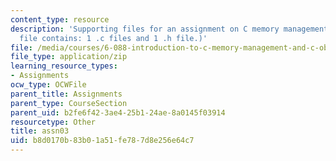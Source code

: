 ```yaml
---
content_type: resource
description: 'Supporting files for an assignment on C memory management. (This ZIP
  file contains: 1 .c files and 1 .h file.)'
file: /media/courses/6-088-introduction-to-c-memory-management-and-c-object-oriented-programming-january-iap-2010/b8d0170b83b01a51fe787d8e256e64c7_assn03.zip
file_type: application/zip
learning_resource_types:
- Assignments
ocw_type: OCWFile
parent_title: Assignments
parent_type: CourseSection
parent_uid: b2fe6f42-3ae4-25b1-24ae-8a0145f03914
resourcetype: Other
title: assn03
uid: b8d0170b-83b0-1a51-fe78-7d8e256e64c7
---
```

